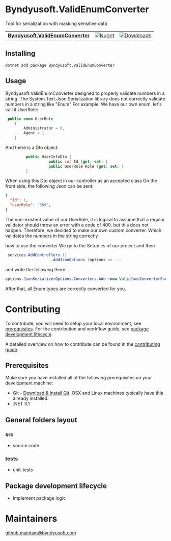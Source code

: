 # Byndyusoft.ValidEnumConverter

Tool for serialization with masking sensitive data

| | | |
| ------- | ------------ | --------- |
| [**Byndyusoft.ValidEnumConverter**](https://www.nuget.org/packages/Byndyusoft.ValidEnumConverter/) | [![Nuget](https://img.shields.io/nuget/v/Byndyusoft.ValidEnumConverter.svg)](https://www.nuget.org/packages/Byndyusoft.ValidEnumConverter/) | [![Downloads](https://img.shields.io/nuget/dt/Byndyusoft.ValidEnumConverter.svg)](https://www.nuget.org/packages/Byndyusoft.ValidEnumConverter/) |


## Installing

```shell
dotnet add package Byndyusoft.ValidEnumConverter
```

## Usage

Byndyusoft.ValidEnumConverter
designed to properly validate numbers in a string. The System.Text.Json.Serialization library does not correctly validate numbers in a string like "Enum"
For example:
                   We have our own enum, let's call it UserRole:
```csharp
 public enum UserRole
    {
        Administrator = 0,
        Agent = 1
    }
```
And there is a Dto object:
```csharp
         public UserInfoDto {
                   public int Id {get; set; }
                   public UserRole Role {get; set; }
         }
```
When using this Dto object in our controller as an accepted class
On the front side, the following Json can be sent:
```json
{
  "Id": 1,
  "userRole": "589",
}
```
The non-existent value of our UserRole, it is logical to assume that a regular validator should throw an error with a code of 400, but this does not happen.
Therefore, we decided to make our own custom converter. Which validates the numbers in the string correctly

how to use the converter
We go to the Setup.cs of our project and then
```csharp
 services.AddControllers ()
                    .AddJsonOptions (options => ...
```
and write the following there:
```csharp
options.JsonSerializerOptions.Converters.Add (new ValidJsonConverterFactory (new JsonStringEnumConverter ()));
```

After that, all Enum types are correctly converted for you.

# Contributing

To contribute, you will need to setup your local environment, see [prerequisites](#prerequisites). For the contribution and workflow guide, see [package development lifecycle](#package-development-lifecycle).

A detailed overview on how to contribute can be found in the [contributing guide](CONTRIBUTING.md).

## Prerequisites

Make sure you have installed all of the following prerequisites on your development machine:

- Git - [Download & Install Git](https://git-scm.com/downloads). OSX and Linux machines typically have this already installed.
- .NET 3.1

## General folders layout

### src
- source code

### tests
- unit-tests


## Package development lifecycle

- Implement package logic

# Maintainers

[github.maintain@byndyusoft.com](mailto:github.maintain@byndyusoft.com)
